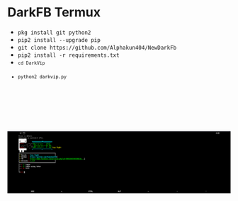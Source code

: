 # DarkFB Termux

<ul>
<li><code>pkg install git python2</code></li>
<li><code>pip2 install --upgrade pip</code></li>
<li><code>git clone https://github.com/Alphakun404/NewDarkFb</code></li>
<li><code>pip2 install -r requirements.txt
<li><code>cd DarkVip</code></li>
<li><code>python2 darkvip.py</code></li>
</ul>
<br />
<br />
<img src="https://raw.githubusercontent.com/Alphakun404/NewDarkFb/master/Screenshot_2.png" />

